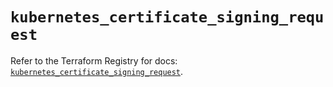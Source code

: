# `kubernetes_certificate_signing_request`

Refer to the Terraform Registry for docs: [`kubernetes_certificate_signing_request`](https://registry.terraform.io/providers/hashicorp/kubernetes/2.28.0/docs/resources/certificate_signing_request).
